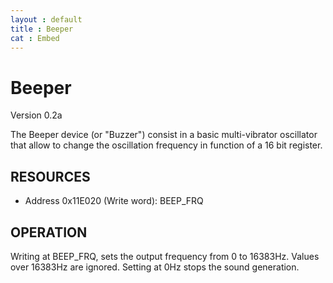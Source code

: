 ```yaml
---
layout : default
title : Beeper
cat : Embed
---
```

Beeper
================================
Version 0.2a

The Beeper device (or "Buzzer") consist in a basic multi-vibrator oscillator 
that allow to change the oscillation frequency in function of a 16 bit register.

RESOURCES
---------

- Address 0x11E020 (Write word): BEEP_FRQ


OPERATION
---------

Writing at BEEP_FRQ, sets the output frequency from 0 to 16383Hz. Values over
16383Hz are ignored. Setting at 0Hz stops the sound generation.

